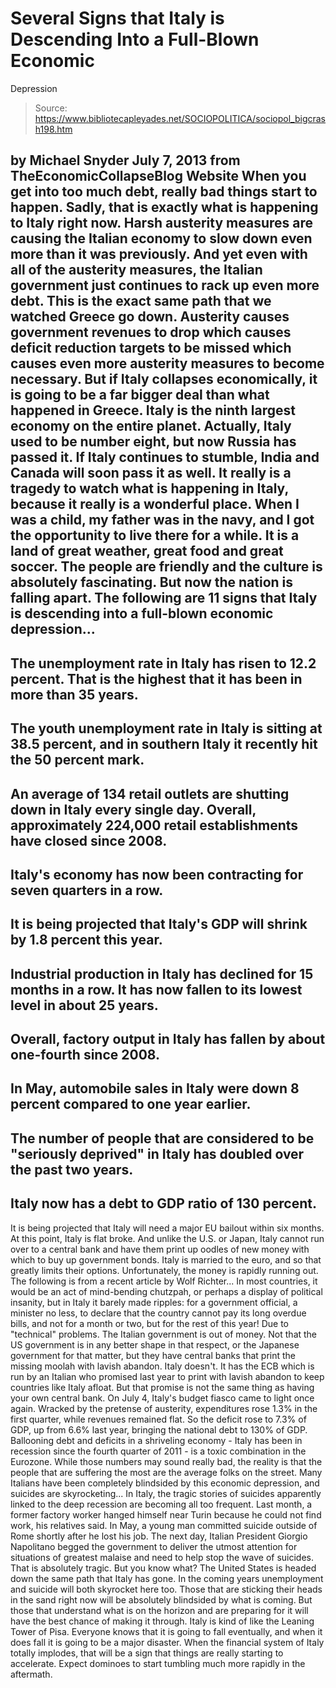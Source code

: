 # Several Signs that Italy is Descending Into a Full-Blown Economic 
Depression

> Source: https://www.bibliotecapleyades.net/SOCIOPOLITICA/sociopol_bigcrash198.htm

by Michael Snyder
July 7, 2013
from
TheEconomicCollapseBlog Website
When you get into too much debt, really bad
things start to happen.
Sadly, that is exactly what is happening to
Italy right now. Harsh austerity measures are causing the Italian economy to
slow down even more than it was previously. And yet even with all of the
austerity measures, the Italian government just continues to rack up even
more debt. This is the exact same path that we watched Greece go down.
Austerity causes government revenues to drop
which causes deficit reduction targets to be missed which causes even more
austerity measures to become necessary.
But if Italy collapses economically, it is going
to be a far bigger deal than what happened in Greece.
Italy is the ninth largest economy on the entire
planet. Actually, Italy used to be number eight, but now Russia has passed
it. If Italy continues to stumble, India and Canada will soon pass it as
well. It really is a tragedy to watch what is happening in Italy, because it
really is a wonderful place.
When I was a child, my father was in the navy,
and I got the opportunity to live there for a while. It is a land of great
weather, great food and great soccer. The people are friendly and the
culture is absolutely fascinating. But now the nation is falling apart.
The following are 11 signs that Italy is
descending into a full-blown economic depression...
-
The unemployment rate in Italy has risen
to
12.2 percent. That is the highest that it has been in more than
35 years.
-
The youth unemployment rate in Italy is
sitting at
38.5 percent, and in southern Italy it recently hit
the 50 percent mark.
-
An average of
134 retail outlets are shutting down in Italy every single day.
Overall, approximately 224,000 retail establishments have closed
since 2008.
-
Italy's economy has now been contracting
for
seven quarters in a row.
-
It is being projected that Italy's GDP
will shrink
by 1.8 percent this year.
-
Industrial production in Italy has
declined for
15 months in a row. It has now fallen to its lowest level in
about 25 years.
-
Overall, factory output in Italy has
fallen
by about one-fourth since 2008.
-
In May, automobile sales in Italy were
down 8 percent compared to one year earlier.
-
The number of people that are considered
to be "seriously deprived" in Italy
has doubled over the past two years.
-
Italy now has a debt to GDP ratio of
130 percent.
-
It is being projected that Italy will
need a major EU bailout
within six months.
At this point, Italy is flat broke.
And unlike the U.S. or Japan, Italy cannot run
over to a central bank and have them print up oodles of new money with which
to buy up government bonds. Italy is married to the euro, and so that
greatly limits their options.
Unfortunately, the money is rapidly running out.
The following is from a recent article
by Wolf Richter...
In most countries, it would be an act of
mind-bending chutzpah, or perhaps a display of political insanity, but
in Italy it barely made ripples: for a government official, a minister
no less, to declare that the country cannot pay its long overdue bills,
and not for a month or two, but for the rest of this year! Due to
"technical" problems.
The Italian government is out of money. Not
that the US government is in any better shape in that respect, or the
Japanese government for that matter, but they have central banks that
print the missing moolah with lavish abandon.
Italy doesn't. It has the ECB which is run
by an Italian who promised last year to print with lavish abandon to
keep countries like Italy afloat. But that promise is not the same thing
as having your own central bank.
On July 4, Italy's budget fiasco
came to light once again. Wracked by the pretense of austerity,
expenditures rose 1.3% in the first quarter, while revenues
remained flat. So the deficit rose to 7.3% of GDP, up from 6.6% last
year, bringing the national debt to 130% of GDP.
Ballooning debt and deficits in a shriveling
economy - Italy has been in recession since the fourth quarter of 2011 -
is a toxic combination in the Eurozone.
While those numbers may sound really bad, the
reality is that the people that are suffering the most are the average folks
on the street.
Many Italians have been completely blindsided by
this economic depression, and suicides
are skyrocketing...
In Italy, the tragic stories of suicides
apparently linked to the deep recession are becoming all too frequent.
Last month, a former factory worker hanged himself near Turin because he
could not find work, his relatives said.
In May, a young man committed suicide
outside of Rome shortly after he lost his job. The next day, Italian
President Giorgio Napolitano begged the government to deliver the
utmost attention for situations of greatest malaise and need to help
stop the wave of suicides.
That is absolutely tragic.
But you know what? The United States is headed
down the same path that Italy has gone. In the coming years unemployment and
suicide will both skyrocket here too.
Those that are
sticking their heads in the sand right now will be absolutely blindsided
by what is coming. But those that understand what is on the horizon and are
preparing for it will have the best chance of making it through.
Italy is kind of like the Leaning Tower of
Pisa. Everyone knows that it is going to fall eventually, and when it
does fall it is going to be a major disaster.
When the financial system of Italy totally
implodes, that will be a sign that things are really starting to accelerate.
Expect dominoes to start tumbling much more
rapidly in the aftermath.
